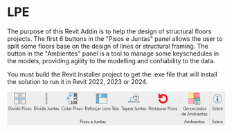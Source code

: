 # LPE

The purpose of this Revit Addin is to help the design of structural floors projects.
The first 6 buttons in the "Pisos e Juntas" panel allows the user to split some floors base on the design of lines or structural framing.
The button in the "Ambientes" panel is a tool to manage some keyschedules in the models, providing agility to the modelling and confiability to the data.

You must build the Revit.Installer project to get the .exe file that will install the solution to run it in Revit 2022, 2023 or 2024.

![Alt text](image.png)

